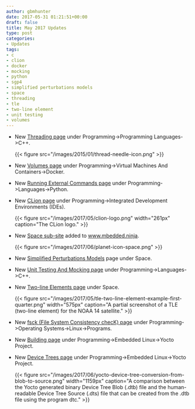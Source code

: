 ```yaml
---
author: gbmhunter
date: 2017-05-31 01:21:51+00:00
draft: false
title: May 2017 Updates
type: post
categories:
- Updates
tags:
- c
- clion
- docker
- mocking
- python
- sgp4
- simplified perturbations models
- space
- threading
- tle
- two-line element
- unit testing
- volumes
---
```



* New [Threading page](/programming/languages/c-plus-plus/threading/) under Programming->Programming Languages->C++.  

	{{< figure src="/images/2015/01/thread-needle-icon.png"   >}}

* New [Volumes page](/programming/virtual-machines-and-containers/docker/volumes) under Programming->Virtual Machines And Containers->Docker.
* New [Running External Commands page](/programming/languages/python/running-external-commands) under Programming->Languages->Python.
* New [CLion page](/programming/integrated-development-environments-ides/clion) under Programming->Integrated Development Environments (IDEs).  

	{{< figure src="/images/2017/05/clion-logo.png" width="261px" caption="The CLion logo."  >}}

* New [Space sub-site](/space) added to www.mbedded.ninja.  

	{{< figure src="/images/2017/06/planet-icon-space.png"   >}}

* New [Simplified Perturbations Models](/space/simplified-perturbations-models) page under Space.
* New [Unit Testing And Mocking page](/programming/languages/c-plus-plus/unit-testing-and-mocking) under Programming->Languages->C++.
* New [Two-line Elements page](/space/two-line-elements) under Space.  

	{{< figure src="/images/2017/05/tle-two-line-element-example-first-quarter.png" width="575px" caption="A partial screenshot of a TLE (two-line element) for the NOAA 14 satellite."  >}}

* New [fsck (File System Consistency checK) page](/programming/operating-systems/linux/programs/fsck-file-system-consistency-check) under Programming->Operating Systems->Linux->Programs.
* New [Building page](/programming/embedded-linux/yocto-project/building-yocto/) under Programming->Embedded Linux->Yocto Project.
* New [Device Trees page](/programming/embedded-linux/yocto-project/device-trees) under Programming->Embedded Linux->Yocto Project.  

	{{< figure src="/images/2017/06/yocto-device-tree-conversion-from-blob-to-source.png" width="1159px" caption="A comparison between the Yocto generated binary Device Tree Blob (.dtb) file and the human-readable Device Tree Source (.dts) file that can be created from the .dtb file using the program dtc."  >}}